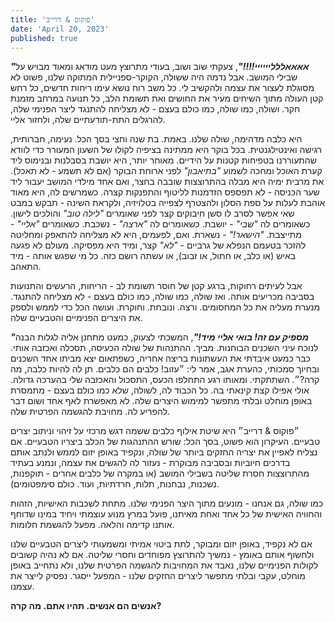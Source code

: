 ```yaml
---
title: 'פוקוס & דרייב'
date: 'April 20, 2023'
published: true
---
```


**_"אאאאללליייייי!!!!"_**, צעקתי שוב ושוב, בעודי מתרוצץ מעט מודאג ומאוד מבויש על שבילי המושב.
אבל נדמה היה ששולה, הקוקר-ספניילית המתוקה שלנו, פשוט לא מסוגלת לעצור את עצמה ולהקשיב לי.
כל משב רוח נושא עימו ריחות חדשים, כל רחש קטן העולה מתוך השיחים מעיר את החושים ואת תשומת הלב, כל תנועה במרחב מזמנת חקר. ושולה, כמו שולה, כמו כולם בעצם - לא מצליחה להתנגד ליצר הפנימי שלה, להרגלים התת-תודעתיים שלה, ולחזור אליי.

היא כלבה מדהימה, שולה שלנו. באמת. בת שנה וחצי בסך הכל. נעימה, חברותית, רגישה ואינטילגנטית. בכל בוקר היא ממתינה בציפיה לקולו של השעון המעורר כדי לוודא שהתעוררנו בטפיחות קטנות על הידיים. מאוחר יותר, היא יושבת בסבלנות ובנימוס ליד קערת האוכל ומחכה לשמוע _"בתיאבון"_ לפני ארוחת הבוקר (אם לא תשמע - לא תאכל). את מרבית ימיה היא מבלה בהתרוצצות שובבה בחצר, ואם אחד מילדי המושב יעבור ליד שער הכניסה - לא תפספס הזדמנות לליטוף והתפנקות קצרה. כשמרשים לה, היא מאוד אוהבת לעלות על ספת הסלון ולהצטרף לצפייה בטלויזיה, ולקראת השינה - תבקש במבט שאי אפשר לסרב לו סשן חיבוקים קצר לפני שאומרים _"לילה טוב"_ והולכים לישון.
כשאומרים לה _"שבי"_ - יושבת. כשאומרים לה _"ארצה"_ - נשכבת. כשאומרים _"אליי"_ - מתייצבת. _"הישאר!"_ - נשארת. ואם, לפעמים, היא לא מצליחה להתאפק ומחליטה להזכר בטעמם הנפלא של גרביים - _"לא"_ קצר, ומיד היא מפסיקה. מעולם לא פגעה באיש (או כלב, או חתול, או זבוב), או עשתה רושם כזה. כל מי שפגש אותה - מיד התאהב.

אבל לעיתים רחוקות, ברגע קטן של חוסר תשומת לב - הריחות, הרעשים והתנועות בסביבה מכריעים אותה. ואז שולה, כמו שולה, כמו כולם בעצם - לא מצליחה להתנגד. מנערת מעליה את כל המחסומים. ורצה. ונובחת. וחוקרת. ועושה הכל כדי לממש ולספק את היצרים הפנימיים והטבעיים שלה.

**_"מספיק עם זה! בואי אליי מיד!"_**, המשכתי לצעוק, כמעט מתחנן אליה לגלות הבנה לנוכח עיני השכנים הבוחנות. מביך. ההתנהות של שולה הכעיסה, תסכלה ואכזבה אותי.
כבר כמעט איבדתי את העשתונות בריצה אחריה, כשפתאום יצא מביתו אחד השכנים ובחיוך סמכותי, כהערת אגב, אמר לי: ״עזוב! כלבים הם כלבים. תן לה להיות כלבה, מה קרה?״.
השתתקתי. ומאותו רגע התחלפו הכעס, התסכול והאכזבה שלי בהערכה גדולה. אולי אפילו קצת קינאתי בה. כל הכבוד לה, לשולה, שלא כמו כולם בעצם - מתמסרת באופן מוחלט ובלתי מתפשר למימוש היצרים שלה. לא מאפשרת לאף אחד ושום דבר להפריע לה. מחויבת להגשמה הפרטית שלה.

״פוקוס & דרייב״ היא שיטת אילוף כלבים ששמה דגש מרכזי על זיהוי וניתוב יצרים טבעיים.
העיקרון הוא פשוט, בסך הכל: שורש ההתנהגות של הכלב ביצריו הטבעיים. אם נצליח לאפיין את יצריה החזקים ביותר של שולה, ונקפיד באופן יזום לממש ולנתב אותם בדרכים חיוביות ובסביבה מבוקרת - נעזור לה להגשים את עצמה, ונמנע בעתיד מהתרוצצות חסרת שליטה בשבילי המושב (או במקרה של כלבים אחרים - תוקפנות, נשכנות, נבחנות, תלות, חרדתיות, ועוד. כולם סימפטומים).

כמו שולה, גם אנחנו - מונעים מתוך היצר הפנימי שלנו.
מתחת לשכבות האישיות, הזהות והחוויה האישית של כל אחד ואחת מאיתנו, פועל במרץ מנוע עוצמתי ויחיד במינו שדוחף אותנו קדימה והלאה. מפעל להגשמת חלומות.

אם לא נקפיד, באופן יזום ומבוקר, לתת ביטוי אמיתי ומשמעותי ליצרים הטבעיים שלנו ולחשוף אותם באומץ - נמשיך להתרוצץ מפוחדים וחסרי שליטה. אם לא נהיה קשובים לקולות הפנימיים שלנו, נאבד את המחויבות להגשמה הפרטית שלנו, ולא נתחייב באופן מוחלט, עקבי ובלתי מתפשר ליצרים החזקים שלנו - המפעל ייסגר. נפסיק לייצר את עצמנו.

**אנשים הם אנשים. תהיו אתם. מה קרה?**
